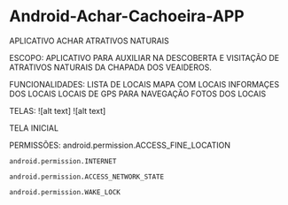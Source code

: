 # Android-Achar-Cachoeira-APP

APLICATIVO ACHAR ATRATIVOS NATURAIS

ESCOPO:
  APLICATIVO PARA AUXILIAR NA DESCOBERTA E VISITAÇÃO DE
  ATRATIVOS NATURAIS DA CHAPADA DOS VEAIDEROS.
  

FUNCIONALIDADES:
  LISTA DE LOCAIS
  MAPA COM LOCAIS
  INFORMAÇES DOS LOCAIS
  LOCAIS DE GPS PARA NAVEGAÇÃO
  FOTOS DOS LOCAIS
 
 TELAS:
 ![alt text]
 ![alt text]
 
 TELA INICIAL
 
 
 
PERMISSÕES:
    android.permission.ACCESS_FINE_LOCATION
    
    android.permission.INTERNET
    
    android.permission.ACCESS_NETWORK_STATE
    
    android.permission.WAKE_LOCK
    
